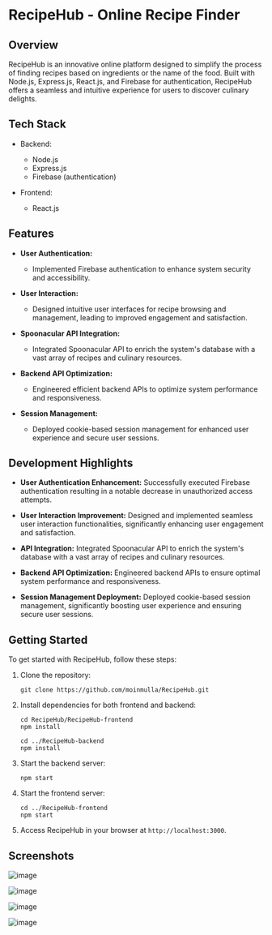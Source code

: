 # RecipeHub - Online Recipe Finder

## Overview

RecipeHub is an innovative online platform designed to simplify the process of finding recipes based on ingredients or the name of the food. Built with Node.js, Express.js, React.js, and Firebase for authentication, RecipeHub offers a seamless and intuitive experience for users to discover culinary delights.

## Tech Stack

- Backend:
  - Node.js
  - Express.js
  - Firebase (authentication)
  
- Frontend:
  - React.js

## Features

- **User Authentication:**
  - Implemented Firebase authentication to enhance system security and accessibility.

- **User Interaction:**
  - Designed intuitive user interfaces for recipe browsing and management, leading to improved engagement and satisfaction.

- **Spoonacular API Integration:**
  - Integrated Spoonacular API to enrich the system's database with a vast array of recipes and culinary resources.

- **Backend API Optimization:**
  - Engineered efficient backend APIs to optimize system performance and responsiveness.

- **Session Management:**
  - Deployed cookie-based session management for enhanced user experience and secure user sessions.


## Development Highlights

- **User Authentication Enhancement:** Successfully executed Firebase authentication resulting in a notable decrease in unauthorized access attempts.

- **User Interaction Improvement:** Designed and implemented seamless user interaction functionalities, significantly enhancing user engagement and satisfaction.

- **API Integration:** Integrated Spoonacular API to enrich the system's database with a vast array of recipes and culinary resources.

- **Backend API Optimization:** Engineered backend APIs to ensure optimal system performance and responsiveness.

- **Session Management Deployment:** Deployed cookie-based session management, significantly boosting user experience and ensuring secure user sessions.


## Getting Started

To get started with RecipeHub, follow these steps:

1. Clone the repository:
   ```
   git clone https://github.com/moinmulla/RecipeHub.git
   ```
   
2. Install dependencies for both frontend and backend:
   ```
   cd RecipeHub/RecipeHub-frontend
   npm install
   
   cd ../RecipeHub-backend
   npm install
   ```

3. Start the backend server:
   ```
   npm start
   ```

4. Start the frontend server:
   ```
   cd ../RecipeHub-frontend
   npm start
   ```

5. Access RecipeHub in your browser at `http://localhost:3000`.


## Screenshots

![image](https://github.com/moinmulla/RecipeHub/assets/65023937/bff9a7a9-d3d2-4eb6-aeae-d1f8fd9df6cc)

![image](https://github.com/moinmulla/RecipeHub/assets/65023937/216ae9e8-32e6-4055-8b8b-7726ee58e9c8)

![image](https://github.com/moinmulla/RecipeHub/assets/65023937/338f16f4-5d5c-46af-b7bc-2d81aabcdc78)

![image](https://github.com/moinmulla/RecipeHub/assets/65023937/ecc30416-f2e7-4a20-b2ca-0eb895ffb815)

